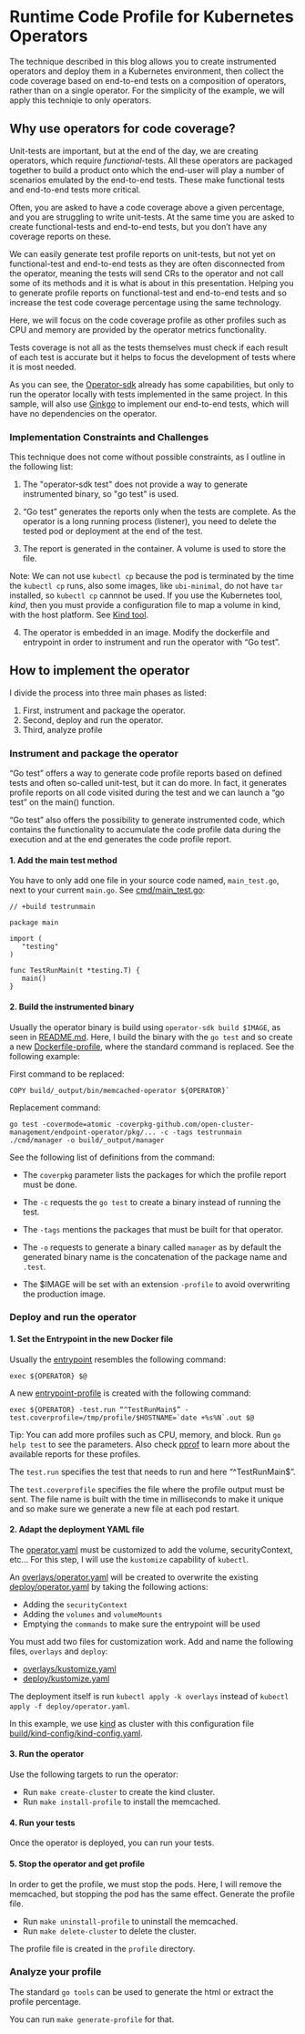 # Runtime Code Profile for Kubernetes Operators 

The technique described in this blog allows you to create instrumented operators and deploy them in a Kubernetes environment, then collect the code coverage based on end-to-end tests on a composition of operators, rather than on a single operator. For the simplicity of the example, we will apply this techniqie to only operators.

## Why use operators for code coverage?

Unit-tests are important, but at the end of the day, we are creating operators, which require _functional_-tests. All these operators are packaged together to build a product onto which the end-user will play a number of scenarios emulated by the end-to-end tests. These make functional tests and end-to-end tests more critical.

Often, you are asked to have a code coverage above a given percentage, and you are struggling to write unit-tests. At the same time you are asked to create functional-tests and end-to-end tests, but you don’t have any coverage reports on these.

We can easily generate test profile reports on unit-tests, but not yet on functional-test and end-to-end tests as they are often disconnected from the operator, meaning the tests will send CRs to the operator and not call some of its methods and it is what is about in this presentation. Helping you to generate profile reports on functional-test and end-to-end tests and so increase the test code coverage percentage using the same technology. 

Here, we will focus on the code coverage profile as other profiles such as CPU and memory are provided by the operator metrics functionality.

Tests coverage is not all as the tests themselves must check if each result of each test is accurate but it helps to focus the development of tests where it is most needed.

As you can see, the [Operator-sdk](https://sdk.operatorframework.io/docs/golang/e2e-tests) already has some capabilities, but only to run the operator locally with tests implemented in the same project. In this sample, will also use [Ginkgo](https://onsi.github.io/ginkgo/) to implement our end-to-end tests, which will have no dependencies on the operator.

### Implementation Constraints and Challenges

This technique does not come without possible constraints, as I outline in the following list:

1. The "operator-sdk test" does not provide a way to generate instrumented binary, so "go test" is used.

2. “Go test” generates the reports only when the tests are complete. As the operator is a long running process (listener), you need to delete the tested pod or deployment at the end of the test.

3. The report is generated in the container. A volume is used to store the file.

Note: We can not use `kubectl cp` because the pod is terminated by the time the `kubectl cp` runs, also some images, like `ubi-minimal`, do not have `tar` installed, so `kubectl cp` cannnot be used. If you use the Kubernetes tool, _kind_, then you must provide a configuration file to map a volume in kind, with the host platform. See [Kind tool](https://kubernetes.io/docs/setup/learning-environment/kind/).

4. The operator is embedded in an image. Modify the dockerfile and entrypoint in order to instrument and run the operator with “Go test”.

## How to implement the operator

I divide the process into three main phases as listed:

1. First, instrument and package the operator.
2. Second, deploy and run the operator.
3. Third, analyze profile

### Instrument and package the operator 

“Go test” offers a way to generate code profile reports based on defined tests and often so-called unit-test, but it can do more. In fact, it generates profile reports on all code visited during the test and we can launch a “go test” on the main() function.

“Go test” also offers the possibility to generate instrumented code, which contains the functionality to accumulate the code profile data during the execution and at the end generates the code profile report. 

#### 1. Add the main test method

You have to only add one file in your source code named, `main_test.go`, next to your current `main.go`. See [cmd/main_test.go](cmd/manager/main_test.go):

```
// +build testrunmain
 
package main
 
import (
   "testing"
)
 
func TestRunMain(t *testing.T) {
   main()
}
```

#### 2. Build the instrumented binary

Usually the operator binary is build using `operator-sdk build $IMAGE`, as seen in [README.md](README.md#buildoperator). Here, I build the binary with the `go test` and so create a new [Dockerfile-profile](build/Dockerfile-profile), where the standard command is replaced. See the following example:

First command to be replaced:

```
COPY build/_output/bin/memcached-operator ${OPERATOR}`
```
Replacement command:

```
go test -covermode=atomic -coverpkg-github.com/open-cluster-management/endpoint-operator/pkg/... -c -tags testrunmain ./cmd/manager -o build/_output/manager
```
See the following list of definitions from the command:

 - The `coverpkg` parameter lists the packages for which the profile report must be done.

 - The `-c` requests the `go test` to create a binary instead of running the test.

 - The `-tags` mentions the packages that must be built for that operator.

 - The `-o` requests to generate a binary called `manager` as by default the generated binary name is the concatenation of the package name and `.test`.

 - The $IMAGE will be set with an extension `-profile` to avoid overwriting the production image.

### Deploy and run the operator

#### 1. Set the Entrypoint in the new Docker file

Usually the [entrypoint](build/bin/entrypoint) resembles the following command:

``` 
exec ${OPERATOR} $@
```
A new [entrypoint-profile](build/bin/entrypoint-profile) is created with the following command:

```
exec ${OPERATOR} -test.run “^TestRunMain$” -test.coverprofile=/tmp/profile/$HOSTNAME=`date +%s%N`.out $@
```

Tip: You can add more profiles such as CPU, memory, and block. Run `go help test` to see the parameters. Also check [pprof](https://github.com/google/pprof) to learn more about the available reports for these profiles.

The `test.run` specifies the test that needs to run and here “^TestRunMain$”.

The `test.coverprofile` specifies the file where the profile output must be sent. The file name is built with the time in milliseconds to make it unique and so make sure we generate a new file at each pod restart.

#### 2. Adapt the deployment YAML file

The [operator.yaml](deploy/operator.yaml) must be customized to add the volume, securityContext, etc... For this step, I will use the `kustomize` capability of `kubectl`.

An [overlays/operator.yaml](overlays/operator.yaml) will be created to overwrite the existing [deploy/operator.yaml](deploy/operator.yaml) by taking the following actions:

 - Adding the `securityContext`
 - Adding the `volumes` and `volumeMounts`
 - Emptying the `commands` to make sure the entrypoint will be used

You must add two files for customization work. Add and name the following files, `overlays` and `deploy`:

- [overlays/kustomize.yaml](overlays/kustomization.yaml)
- [deploy/kustomize.yaml](deploy/kustomization.yaml)
  
The deployment itself is run `kubectl apply -k overlays` instead of `kubectl apply -f deploy/operator.yaml`.

In this example, we use [kind](https://kind.sigs.k8s.io/docs/user/quick-start/) as cluster with this configuration file [build/kind-config/kind-config.yaml](build/kind-config/kind-config.yaml).

#### 3. Run the operator

Use the following targets to run the operator:

- Run `make create-cluster` to create the kind cluster.
- Run `make install-profile` to install the memcached.


#### 4. Run your tests

Once the operator is deployed, you can run your tests.

#### 5. Stop the operator and get profile

In order to get the profile, we must stop the pods. Here, I will remove the memcached, but stopping the pod has the same effect. Generate the profile file.

- Run `make uninstall-profile` to uninstall the memcached.
- Run `make delete-cluster` to delete the cluster.

The profile file is created in the `profile` directory.

### Analyze your profile

The standard `go tools` can be used to generate the html or extract the profile percentage.

You can run `make generate-profile` for that.
